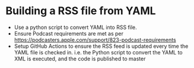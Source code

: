 # Building a RSS file from YAML

- Use a python script to convert YAML into RSS file.
- Ensure Podcast requirements are met as per https://podcasters.apple.com/support/823-podcast-requirements
- Setup GitHub Actions to ensure the RSS feed is updated every time the YAML file is checked in. i.e. the Python script to convert the YAML to XML is executed, and the code is published to master
